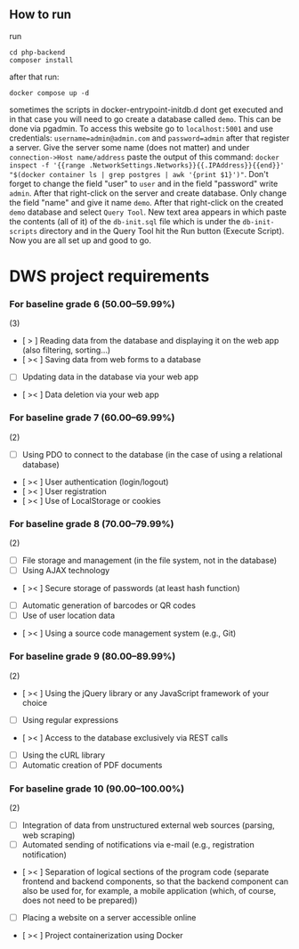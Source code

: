 ## How to run

run

`cd php-backend`  
`composer install`


after that run:

`docker compose up -d`


sometimes the scripts in docker-entrypoint-initdb.d dont get executed and in that case you will need to go create a database called `demo`. This can be done via pgadmin. To access this website go to `localhost:5001` and use credentials: `username=admin@admin.com` and `password=admin` after that register a server. Give the server some name (does not matter) and under `connection->Host name/address` paste the output of this command: `docker inspect -f '{{range .NetworkSettings.Networks}}{{.IPAddress}}{{end}}' "$(docker container ls | grep postgres | awk '{print $1}')"`. Don't forget to change the field "user" to `user` and in the field "password" write `admin`.
After that right-click on the server and create database. Only change the field "name" and give it name `demo`.
After that right-click on the created `demo` database and select `Query Tool`. New text area appears in which paste the contents (all of it) of the `db-init.sql` file which is under the `db-init-scripts` directory and in the Query Tool hit the Run button (Execute Script). Now you are all set up and good to go.


# DWS project requirements

### For baseline grade 6 (50.00–59.99%)
(3)
- [ > ] Reading data from the database and displaying it on the web app (also filtering, sorting...)
- [ >< ] Saving data from web forms to a database
- [ ] Updating data in the database via your web app
- [ >< ] Data deletion via your web app

### For baseline grade 7 (60.00–69.99%)
(2)
- [ ] Using PDO to connect to the database (in the case of using a relational database)
- [ >< ] User authentication (login/logout)
- [ >< ] User registration
- [ >< ] Use of LocalStorage or cookies

### For baseline grade 8 (70.00–79.99%)
(2)
- [ ] File storage and management (in the file system, not in the database)
- [ ] Using AJAX technology
- [ >< ] Secure storage of passwords (at least hash function)
- [ ] Automatic generation of barcodes or QR codes
- [ ] Use of user location data
- [ >< ] Using a source code management system (e.g., Git)

### For baseline grade 9 (80.00–89.99%)
(2)
- [ >< ] Using the jQuery library or any JavaScript framework of your choice
- [ ] Using regular expressions
- [ >< ] Access to the database exclusively via REST calls
- [ ] Using the cURL library
- [ ] Automatic creation of PDF documents

### For baseline grade 10 (90.00–100.00%)
(2)
- [ ] Integration of data from unstructured external web sources (parsing, web scraping)
- [ ] Automated sending of notifications via e-mail (e.g., registration notification)
- [ >< ] Separation of logical sections of the program code (separate frontend and backend components, so that the backend component can also be used for, for example, a mobile application (which, of course, does not need to be prepared))
- [ ] Placing a website on a server accessible online
- [ >< ] Project containerization using Docker

